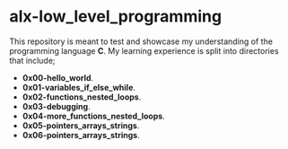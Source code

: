 # alx-low_level_programming
This repository is meant to test and showcase my understanding of the programming language __C__. My learning experience is split into directories that include;
- __0x00-hello_world__. 
- __0x01-variables_if_else_while__.
- __0x02-functions_nested_loops__.
- __0x03-debugging__.
- __0x04-more_functions_nested_loops__.
- __0x05-pointers_arrays_strings__.
- __0x06-pointers_arrays_strings__.